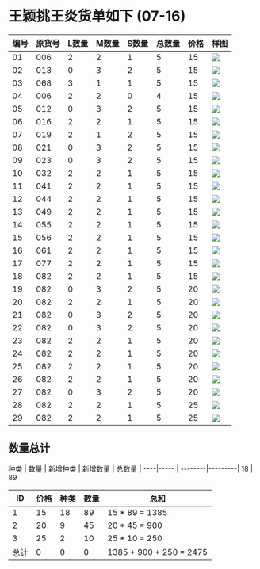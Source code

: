 # 王颖挑王炎货单如下 (07-16)


 编号 | 原货号 | L数量 | M数量 | S数量 | 总数量 | 价格  |  样图
---- | --- | ---- | ---- | ---- | ---- | ---- | ---- 
01 |006| 2 | 2 | 1 | 5 | 15 | ![](/public/images/yw0716/008.jpg)
02 |013| 0 | 3 | 2 | 5 | 15 | ![](/public/images/yw0716/013.jpg)
03 |068| 3 | 1 | 1 | 5 | 15 | ![](/public/images/yw0716/068.jpg)
04 |006| 2 | 2 | 0 | 4 | 15 | ![](/public/images/yw0716/006.jpg)
05 |012| 0 | 3 | 2 | 5 | 15 | ![](/public/images/yw0716/012.jpg)
06 |016| 2 | 2 | 1 | 5 | 15 | ![](/public/images/yw0716/016.jpg)
07 |019| 2 | 1 | 2 | 5 | 15 | ![](/public/images/yw0716/019.jpg)
08 |021| 0 | 3 | 2 | 5 | 15 | ![](/public/images/yw0716/021.jpg)
09 |023| 0 | 3 | 2 | 5 | 15 | ![](/public/images/yw0716/023.jpg)
10 |032| 2 | 2 | 1 | 5 | 15 | ![](/public/images/yw0716/032.jpg)
11 |041| 2 | 2 | 1 | 5 | 15 | ![](/public/images/yw0716/041.jpg)
12 |044| 2 | 2 | 1 | 5 | 15 | ![](/public/images/yw0716/044.jpg)
13 |049| 2 | 2 | 1 | 5 | 15 | ![](/public/images/yw0716/049.jpg)
14 |055| 2 | 2 | 1 | 5 | 15 | ![](/public/images/yw0716/055.jpg)
15 |056| 2 | 2 | 1 | 5 | 15 | ![](/public/images/yw0716/056.jpg)
16 |061| 2 | 2 | 1 | 5 | 15 | ![](/public/images/yw0716/061.jpg)
17 |077| 2 | 2 | 1 | 5 | 15 | ![](/public/images/yw0716/077.jpg)
18 |082| 2 | 2 | 1 | 5 | 15 | ![](/public/images/yw0716/082.jpg)
19 |082| 0 | 3 | 2 | 5 | 20 | ![](/public/images/yw0716/101.jpg)
20 |082| 2 | 2 | 1 | 5 | 20 | ![](/public/images/yw0716/102.jpg)
21 |082| 0 | 3 | 2 | 5 | 20 | ![](/public/images/yw0716/103.jpg)
22 |082| 0 | 3 | 2 | 5 | 20 | ![](/public/images/yw0716/104.jpg)
23 |082| 2 | 2 | 1 | 5 | 20 | ![](/public/images/yw0716/106.jpg)
24 |082| 2 | 2 | 1 | 5 | 20 | ![](/public/images/yw0716/107.jpg)
25 |082| 2 | 2 | 1 | 5 | 20 | ![](/public/images/yw0716/108.jpg)
26 |082| 2 | 2 | 1 | 5 | 20 | ![](/public/images/yw0716/109.jpg)
27 |082| 0 | 3 | 2 | 5 | 20 | ![](/public/images/yw0716/111.jpg)
28 |082| 2 | 2 | 1 | 5 | 25 | ![](/public/images/yw0716/10125.jpg)
29 |082| 2 | 2 | 1 | 5 | 25 | ![](/public/images/yw0716/10225.jpg)





## 数量总计

种类 | 数量 | 新增种类 | 新增数量 | 总数量 |
----|-----  | --------|---------|
18	| 89


ID| 价格 | 种类 | 数量 | 总和
--|----|----|----|----
1 | 15 | 18 | 89 | 15 * 89 = 1385
2 | 20 | 9 | 45 | 20 * 45 = 900
3 | 25 | 2 | 10 | 25 * 10 = 250
总计 | 0 | 0 | 0 | 1385 + 900 + 250 = 2475

